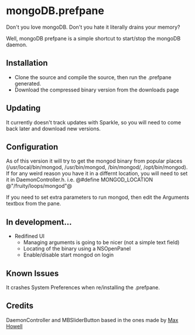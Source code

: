 mongoDB.prefpane
================

Don't you love mongoDB. Don't you hate it literally drains your memory?

Well, mongoDB prefpane is a simple shortcut to start/stop the mongoDB daemon.

Installation
------------

* Clone the source and compile the source, then run the .prefpane generated.
* Download the compressed binary version from the downloads page

Updating
--------

It currently doesn't track updates with Sparkle, so you will need to come back later and download new versions.

Configuration
-------------

As of this version it will try to get the mongod binary from popular places (/usr/local/bin/mongod, /usr/bin/mongod, /bin/mongod/, /opt/bin/mongod). If for any weird reason you have it in a differnt location, you will need to set it in DaemonController.h.
i.e. @#define MONGOD_LOCATION @"/fruity/loops/mongod"@

If you need to set extra parameters to run mongod, then edit the Arguments textbox from the pane.

In development...
-----------------

* Redifined UI
  * Managing arguments is going to be nicer (not a simple text field)
  * Locating of the binary using a NSOpenPanel
  * Enable/disable start mongod on login

Known Issues
------------

It crashes System Preferences when re/installing the .prefpane.

Credits
-------

DaemonController and MBSliderButton based in the ones made by [Max Howell](http://github.com/mxcl)
